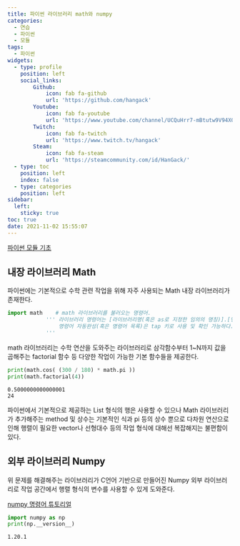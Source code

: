 ```yaml
---
title: 파이썬 라이브러리 math와 numpy
categories:
  - 연습
  - 파이썬
  - 모듈
tags:
  - 파이썬
widgets:
  - type: profile
    position: left
    social_links:
        Github:
            icon: fab fa-github
            url: 'https://github.com/hangack'
        Youtube:
            icon: fab fa-youtube
            url: 'https://www.youtube.com/channel/UCQuHrr7-mBtutw9V94XGH-g'
        Twitch:
            icon: fab fa-twitch
            url: 'https://www.twitch.tv/hangack'
        Steam:
            icon: fab fa-steam
            url: 'https://steamcommunity.com/id/HanGack/'
  - type: toc
    position: left
    index: false
  - type: categories
    position: left
sidebar:
  left:
    sticky: true
toc: true
date: 2021-11-02 15:55:07
---
```

  

[파이썬 모듈 기초](https://hangack.github.io/2021/11/02/Codding/Python/basic/python14-%EB%AA%A8%EB%93%88/)
## 내장 라이브러리 Math
파이썬에는 기본적으로 수학 관련 작업을 위해 자주 사용되는 Math 내장 라이브러리가 존재한다.


```python
import math    # math 라이브러리를 불러오는 명령어.
            ''' 라이브러리 명령어는 [라이브러리명(혹은 as로 지정한 임의의 명칭)].[명령어]로 사용할 수 있으며.
                명령어 자동완성(혹은 명령어 목록)은 tap 키로 사용 및 확인 가능하다.
            '''
```

math 라이브러리는 수학 연산을 도와주는 라이브러리로 삼각함수부터 1~N까지 값을 곱해주는 factorial 함수 등 다양한 작업이 가능한 기본 함수들을 제공한다.


```python
print(math.cos( (300 / 180) * math.pi ))
print(math.factorial(4))
```

    0.5000000000000001
    24
    

파이썬에서 기본적으로 제공하는 List 형식의 행은 사용할 수 있으나 Math 라이브러리가 추가해주는 method 및 상수는 기본적인 식과 pi 등의 상수 뿐으로 다차원 연산으로 인해 행렬이 필요한 vector나 선형대수 등의 작업 형식에 대해선 복잡해지는 불편함이 있다.

## 외부 라이브러리 Numpy
위 문제를 해결해주는 라이브러리가 C언어 기반으로 만들어진 Numpy 외부 라이브러리로 작업 공간에서 행렬 형식의 변수를 사용할 수 있게 도와준다.

[numpy 명령어 튜토리얼](https://numpy.org/doc/stable/user/quickstart.html)


```python
import numpy as np
print(np.__version__)
```

    1.20.1
    
